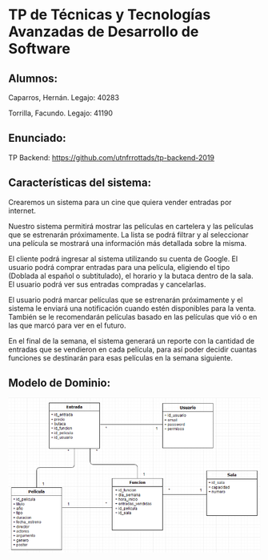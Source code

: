 # **TP de Técnicas y Tecnologías Avanzadas de Desarrollo de Software**

## Alumnos:
Caparros, Hernán. Legajo: 40283

Torrilla, Facundo. Legajo: 41190

## Enunciado: 

TP Backend: https://github.com/utnfrrottads/tp-backend-2019

## Características del sistema:

Crearemos un sistema para un cine que quiera vender entradas por internet.

Nuestro sistema permitirá mostrar las películas en cartelera y las películas que se estrenarán próximamente. La lista se podrá filtrar y al seleccionar una película se mostrará una información más detallada sobre la misma.

El cliente podrá ingresar al sistema utilizando su cuenta de Google. El usuario podrá comprar entradas para una película, eligiendo el tipo (Doblada al español o subtitulado), el horario y la butaca dentro de la sala. El usuario podrá ver sus entradas compradas y cancelarlas.

El usuario podrá marcar películas que se estrenarán próximamente y el sistema le enviará una notificación cuando estén disponibles para la venta. También se le recomendarán películas basado en las películas que vió o en las que marcó para ver en el futuro.

En el final de la semana, el sistema generará un reporte con la cantidad de entradas que se vendieron en cada película, para así poder decidir cuantas funciones se destinarán para esas películas en la semana siguiente. 


## Modelo de Dominio:

![](https://raw.githubusercontent.com/facindito/TTADS-TP-2019/master/Modelo%20de%20Dominio/modelo_dominio.PNG)
